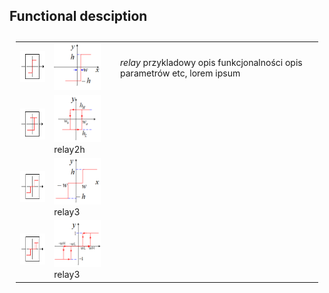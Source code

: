 ## Functional desciption ## 

 
 
 <table style="padding:10px">
  <tr>
     <td> <img src="https://github.com/2dof/esp_control/blob/main/drawnings/relay_block.png" width="75" height="50" >  </td>
     <td>    <img src="https://github.com/2dof/esp_control/blob/main/drawnings/relay_graph.png" width="75" height="75"> 
      <td>   <em> relay </em> przykladowy opis funkcjonalności
       opis parametrów etc, lorem ipsum    </td>
    
   </td>
  </tr>
   <tr>
     <td> <img src="https://github.com/2dof/esp_control/blob/main/drawnings/relay2h_block.png" width="75" height="50"></td>
     <td> <img src="https://github.com/2dof/esp_control/blob/main/drawnings/relay2h_graph.png" width="75" height="75"> relay2h   </td>
  </tr>
   <tr>
     <td>  <img src="https://github.com/2dof/esp_control/blob/main/drawnings/relay3_block.png" width="75" height="50"></td>
     <td> <img src="https://github.com/2dof/esp_control/blob/main/drawnings/relay3_graph.png" width="75" height="75"> relay3  </td>
  </tr>
    <tr>
      <td>  <img src="https://github.com/2dof/esp_control/blob/main/drawnings/relay3h_block.png" width="75" height="50"></td> 
      <td> <img src="https://github.com/2dof/esp_control/blob/main/drawnings/relay3h_graph.png" width="75" height="75">relay3  </td>
  </tr>
</table>

        
 
